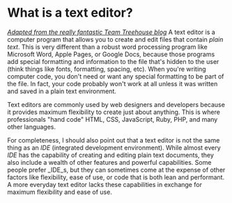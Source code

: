 # What is a text editor?

[_Adapted from the really fantastic Team Treehouse blog_](http://blog.teamtreehouse.com/which-text-editor-should-i-use
)
A text editor is a computer program that allows you to create and edit files that contain _plain text_. This is very different than a robust word processing program like Microsoft Word, Apple Pages, or Google Docs, because those programs add special formatting and information to the file that's hidden to the user (think things like fonts, formatting, spacing, etc). When you're writing computer code, you don't need or want any special formatting to be part of the file. In fact, your code probably won't work at all unless it was written and saved in a plain text environment.

Text editors are commonly used by web designers and developers because it provides maximum flexibility to create just about anything. This is where professionals "hand code" HTML, CSS, JavaScript, Ruby, PHP, and many other languages.

For completeness, I should also point out that a text editor is not the same thing as an _IDE_ (integrated development environment). While almost every _IDE_ has the capability of creating and editing plain text documents, they also include a wealth of other features and powerful capabilities. Some people prefer _IDE_s, but they can sometimes come at the expense of other factors like flexibility, ease of use, or code that is both lean and performant. A more everyday text editor lacks these capabilities in exchange for maximum flexibility and ease of use.
